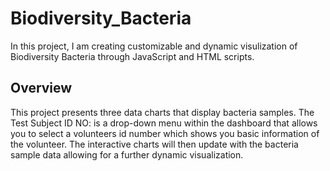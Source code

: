 # Biodiversity_Bacteria
In this project, I am creating customizable and dynamic visulization of Biodiversity Bacteria through JavaScript and HTML scripts. 

## **Overview**
This project presents three data charts that display bacteria samples. The Test Subject ID NO: is a drop-down menu within the dashboard that allows you to select a volunteers id number which shows you basic information of the volunteer. The interactive charts will then update with the bacteria sample data allowing for a further dynamic visualization.


